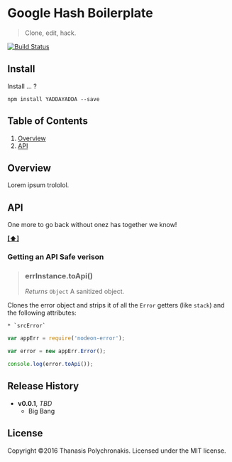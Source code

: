 # Google Hash Boilerplate

> Clone, edit, hack.

[![Build Status](https://secure.travis-ci.org/skgtech/ghash-boilerplate.png?branch=master)](http://travis-ci.org/skgtech/ghash-boilerplate)

## Install

Install ... ?

```
npm install YADDAYADDA --save
```

## <a name='TOC'>Table of Contents</a>

1. [Overview](#overview)
1. [API](#api)

## Overview

Lorem ipsum trololol.

## API

One more to go back without onez has together we know!

**[[⬆]](#TOC)**

### <a name='toApi'>Getting an API Safe verison</a>

> ### errInstance.toApi()
>
> *Returns* `Object` A sanitized object.

Clones the error object and strips it of all the `Error` getters (like `stack`) and the following attributes:
    
    * `srcError`

```js
var appErr = require('nodeon-error');

var error = new appErr.Error();

console.log(error.toApi());
```

## Release History

- **v0.0.1**, *TBD*
    - Big Bang

## License

Copyright ©2016 Thanasis Polychronakis. Licensed under the MIT license.
